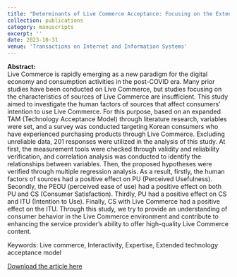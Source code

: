 ```yaml
---
title: "Determinants of Live Commerce Acceptance: Focusing on the Extended Technology Acceptance Model (TAM)"
collection: publications
category: manuscripts
excerpt: ''
date: 2023-10-31
venue: 'Transactions on Internet and Information Systems'
---
```


**Abstract:** <br>
Live Commerce is rapidly emerging as a new paradigm for the digital economy and consumption activities in the post-COVID era. Many prior studies have been conducted on Live Commerce, but studies focusing on the characteristics of sources of Live Commerce are insufficient. This study aimed to investigate the human factors of sources that affect consumers' intention to use Live Commerce. For this purpose, based on an expanded TAM (Technology Acceptance Model) through literature research, variables were set, and a survey was conducted targeting Korean consumers who have experienced purchasing products through Live Commerce. Excluding unreliable data, 201 responses were utilized in the analysis of this study. At first, the measurement tools were checked through validity and reliability verification, and correlation analysis was conducted to identify the relationships between variables. Then, the proposed hypotheses were verified through multiple regression analysis. As a result, firstly, the human factors of sources had a positive effect on PU (Perceived Usefulness). Secondly, the PEOU (perceived ease of use) had a positive effect on both PU and CS (Consumer Satisfaction). Thirdly, PU had a positive effect on CS and ITU (Intention to Use). Finally, CS with Live Commerce had a positive effect on the ITU. Through this study, we try to provide an understanding of consumer behavior in the Live Commerce environment and contribute to enhancing the service provider’s ability to offer high-quality Live Commerce content. <br>

Keywords: Live commerce, Interactivity, Expertise, Extended technology acceptance model 

[Download the article here](https://itiis.org/digital-library/56208)
